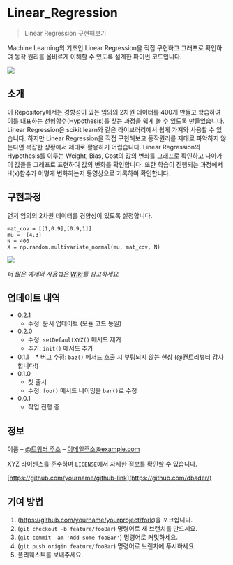 # Linear_Regression
> Linear Regression 구현해보기

Machine Learning의 기초인 Linear Regression을 직접 구현하고 그래프로 확인하여 동작 원리를 올바르게 이해할 수 있도록 설계한 파이썬 코드입니다.

![](../header.png)

## 소개

이 Repository에서는 경향성이 있는 임의의 2차원 데이터를 400개 만들고 학습하여 이를 대표하는 선형함수(Hypothesis)를 찾는 과정을 쉽게 볼 수 있도록 만들었습니다. Linear Regression은 scikit learn와 같은 라이브러리에서 쉽게 가져와 사용할 수 있습니다. 하지만 Linear Regression을 직접 구현해보고 동작원리를 제대로 파악하지 않는다면 복잡한 상황에서 제대로 활용하기 어렵습니다.  Linear Regression의 Hypothesis를 이루는 Weight, Bias, Cost의 값의 변화를 그래프로 확인하고 나아가 이 값들을 그래프로 표현하여 값의 변화를 확인합니다. 또한 학습이 진행되는 과정에서 H(x)함수가 어떻게 변화하는지 동영상으로 기록하여 확인합니다.

## 구현과정

먼저 임의의 2차원 데이터를 경향성이 있도록 설정합니다.
```
mat_cov = [[1,0.9],[0.9,1]]
mu =  [4,3]
N = 400
X = np.random.multivariate_normal(mu, mat_cov, N)
```

<img src="https://render.githubusercontent.com/render/math?math=\begin{aligned}J(\beta) &= \frac{1}{N} \sum_{i=1}^{N} (x_2 - x_1\beta_1 - \beta_0)^2 \&= \frac{1}{N} \sum_{i=1}^{N} {x_2^2 + x_1^2\beta_1^2 + \beta_0^2- 2 x_1 x_2 \beta_1 - 2 x_2 \beta_0 + 2 x_1 \beta_0 \beta_1}\end{aligned} = -1">


_더 많은 예제와 사용법은 [Wiki][wiki]를 참고하세요._


## 업데이트 내역

* 0.2.1
    * 수정: 문서 업데이트 (모듈 코드 동일)
* 0.2.0
    * 수정: `setDefaultXYZ()` 메서드 제거
    * 추가: `init()` 메서드 추가
* 0.1.1
    * 버그 수정: `baz()` 메서드 호출 시 부팅되지 않는 현상 (@컨트리뷰터 감사합니다!)
* 0.1.0
    * 첫 출시
    * 수정: `foo()` 메서드 네이밍을 `bar()`로 수정
* 0.0.1
    * 작업 진행 중

## 정보

이름 – [@트위터 주소](https://twitter.com/dbader_org) – 이메일주소@example.com

XYZ 라이센스를 준수하며 ``LICENSE``에서 자세한 정보를 확인할 수 있습니다.

[https://github.com/yourname/github-link](https://github.com/dbader/)

## 기여 방법

1. (<https://github.com/yourname/yourproject/fork>)을 포크합니다.
2. (`git checkout -b feature/fooBar`) 명령어로 새 브랜치를 만드세요.
3. (`git commit -am 'Add some fooBar'`) 명령어로 커밋하세요.
4. (`git push origin feature/fooBar`) 명령어로 브랜치에 푸시하세요. 
5. 풀리퀘스트를 보내주세요.

<!-- Markdown link & img dfn's -->
[npm-image]: https://img.shields.io/npm/v/datadog-metrics.svg?style=flat-square
[npm-url]: https://npmjs.org/package/datadog-metrics
[npm-downloads]: https://img.shields.io/npm/dm/datadog-metrics.svg?style=flat-square
[travis-image]: https://img.shields.io/travis/dbader/node-datadog-metrics/master.svg?style=flat-square
[travis-url]: https://travis-ci.org/dbader/node-datadog-metrics
[wiki]: https://github.com/yourname/yourproject/wiki
